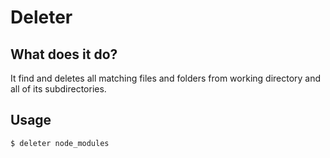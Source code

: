 # Deleter

## What does it do?
It find and deletes all matching files and folders from working directory and all of its subdirectories.

## Usage
``$ deleter node_modules``
